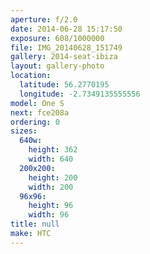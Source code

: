 ```yaml
---
aperture: f/2.0
date: 2014-06-28 15:17:50
exposure: 608/1000000
file: IMG_20140628_151749
gallery: 2014-seat-ibiza
layout: gallery-photo
location:
  latitude: 56.2770195
  longitude: -2.7349135555556
model: One S
next: fce208a
ordering: 0
sizes:
  640w:
    height: 362
    width: 640
  200x200:
    height: 200
    width: 200
  96x96:
    height: 96
    width: 96
title: null
make: HTC
---
```

